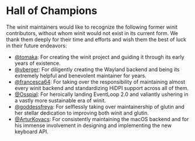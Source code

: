 # Hall of Champions

The winit maintainers would like to recognize the following former winit
contributors, without whom winit would not exist in its current form. We thank
them deeply for their time and efforts and wish them the best of luck in their
future endeavors:

* [@tomaka]: For creating the winit project and guiding it through its early
  years of existence.
* [@vberger]: For diligently creating the Wayland backend and being its
  extremely helpful and benevolent maintainer for years.
* [@francesca64]: For taking over the responsibility of maintaining almost every
  winit backend and standardizing HiDPI support across all of them.
* [@Osspial]: For heroically landing EventLoop 2.0 and valiantly ushering in a
  vastly more sustainable era of winit.
* [@goddessfreya]: For selflessly taking over maintainership of glutin and her
  stellar dedication to improving both winit and glutin.
* [@ArturKovacs]: For consistently maintaining the macOS backend and for his immense involvement in designing and implementing the new keyboard API.

[@tomaka]: https://github.com/tomaka
[@vberger]: https://github.com/vberger
[@francesca64]: https://github.com/francesca64
[@Osspial]: https://github.com/Osspial
[@goddessfreya]: https://github.com/goddessfreya
[@ArturKovacs]: https://github.com/ArturKovacs
